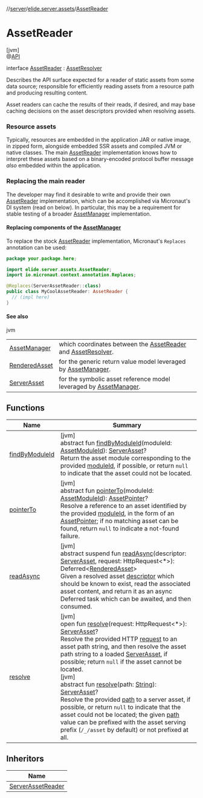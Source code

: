 //[server](../../../index.md)/[elide.server.assets](../index.md)/[AssetReader](index.md)

# AssetReader

[jvm]\
@[API](../../../../../packages/base/base/elide.annotations/-a-p-i/index.md)

interface [AssetReader](index.md) : [AssetResolver](../-asset-resolver/index.md)

Describes the API surface expected for a reader of static assets from some data source; responsible for efficiently reading assets from a resource path and producing resulting content.

Asset readers can cache the results of their reads, if desired, and may base caching decisions on the asset descriptors provided when resolving assets.

###  Resource assets

Typically, resources are embedded in the application JAR or native image, in zipped form, alongside embedded SSR assets and compiled JVM or native classes. The main [AssetReader](index.md) implementation knows how to interpret these assets based on a binary-encoded protocol buffer message *also* embedded within the application.

###  Replacing the main reader

The developer may find it desirable to write and provide their own [AssetReader](index.md) implementation, which can be accomplished via Micronaut's DI system (read on below). In particular, this may be a requirement for stable testing of a broader [AssetManager](../-asset-manager/index.md) implementation.

####  Replacing components of the [AssetManager](../-asset-manager/index.md)

To replace the stock [AssetReader](index.md) implementation, Micronaut's `Replaces` annotation can be used:

```kotlin
package your.package.here;

import elide.server.assets.AssetReader;
import io.micronaut.context.annotation.Replaces;

@Replaces(ServerAssetReader::class)
public class MyCoolAssetReader: AssetReader {
  // (impl here)
}
```

#### See also

jvm

| | |
|---|---|
| [AssetManager](../-asset-manager/index.md) | which coordinates between the [AssetReader](index.md) and [AssetResolver](../-asset-resolver/index.md). |
| [RenderedAsset](../-rendered-asset/index.md) | for the generic return value model leveraged by [AssetManager](../-asset-manager/index.md). |
| [ServerAsset](../-server-asset/index.md) | for the symbolic asset reference model leveraged by [AssetManager](../-asset-manager/index.md). |

## Functions

| Name | Summary |
|---|---|
| [findByModuleId](../-asset-resolver/find-by-module-id.md) | [jvm]<br>abstract fun [findByModuleId](../-asset-resolver/find-by-module-id.md)(moduleId: [AssetModuleId](../../elide.server/index.md#-803173189%2FClasslikes%2F-1343588467)): [ServerAsset](../-server-asset/index.md)?<br>Return the asset module corresponding to the provided [moduleId](../-asset-resolver/find-by-module-id.md), if possible, or return `null` to indicate that the asset could not be located. |
| [pointerTo](pointer-to.md) | [jvm]<br>abstract fun [pointerTo](pointer-to.md)(moduleId: [AssetModuleId](../../elide.server/index.md#-803173189%2FClasslikes%2F-1343588467)): [AssetPointer](../-asset-pointer/index.md)?<br>Resolve a reference to an asset identified by the provided [moduleId](pointer-to.md), in the form of an [AssetPointer](../-asset-pointer/index.md); if no matching asset can be found, return `null` to indicate a not-found failure. |
| [readAsync](read-async.md) | [jvm]<br>abstract suspend fun [readAsync](read-async.md)(descriptor: [ServerAsset](../-server-asset/index.md), request: HttpRequest&lt;*&gt;): Deferred&lt;[RenderedAsset](../-rendered-asset/index.md)&gt;<br>Given a resolved asset [descriptor](read-async.md) which should be known to exist, read the associated asset content, and return it as an async Deferred task which can be awaited, and then consumed. |
| [resolve](../-asset-resolver/resolve.md) | [jvm]<br>open fun [resolve](../-asset-resolver/resolve.md)(request: HttpRequest&lt;*&gt;): [ServerAsset](../-server-asset/index.md)?<br>Resolve the provided HTTP [request](../-asset-resolver/resolve.md) to an asset path string, and then resolve the asset path string to a loaded [ServerAsset](../-server-asset/index.md), if possible; return `null` if the asset cannot be located.<br>[jvm]<br>abstract fun [resolve](../-asset-resolver/resolve.md)(path: [String](https://kotlinlang.org/api/latest/jvm/stdlib/kotlin/-string/index.html)): [ServerAsset](../-server-asset/index.md)?<br>Resolve the provided [path](../-asset-resolver/resolve.md) to a server asset, if possible, or return `null` to indicate that the asset could not be located; the given [path](../-asset-resolver/resolve.md) value can be prefixed with the asset serving prefix (`/_/asset` by default) or not prefixed at all. |

## Inheritors

| Name |
|---|
| [ServerAssetReader](../-server-asset-reader/index.md) |
